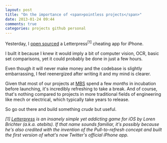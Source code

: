 ```yaml
---
layout: post
title: "On the importance of <span>pointless projects</span>"
date: 2013-01-24 09:44
comments: true
categories: projects github personal
---
```

Yesterday, I [open sourced](https://github.com/jpsim/LetterpressPlayer) a Letterpress<sup>[1]</sup> cheating app for iPhone.

I built it because I knew it would imply a bit of computer vision, OCR, basic set comparisons, yet it could probably be done in just a few hours.

Even though it will never make money and the codebase is slightly embarrassing, I feel reenergized after writing it and my mind is clearer.

Given that most of our projects at [MBS](http://magneticbear.com) spend a few *months* in incubation before launching, it's incredibly refreshing to take a break. And of course, that's nothing compared to projects in more traditional fields of engineering like mech or electrical, which typically take years to release.

So go out there and build something *crude* but useful.

*[1] [Letterpress](http://www.atebits.com/letterpress/) is an insanely simple yet addicting game for iOS by Loren Brichter (a.k.a. atebits). If that name sounds familiar, it's possibly because he's also credited with the invention of the Pull-to-refresh concept and built the first version of what's now Twitter's official iPhone app.*

